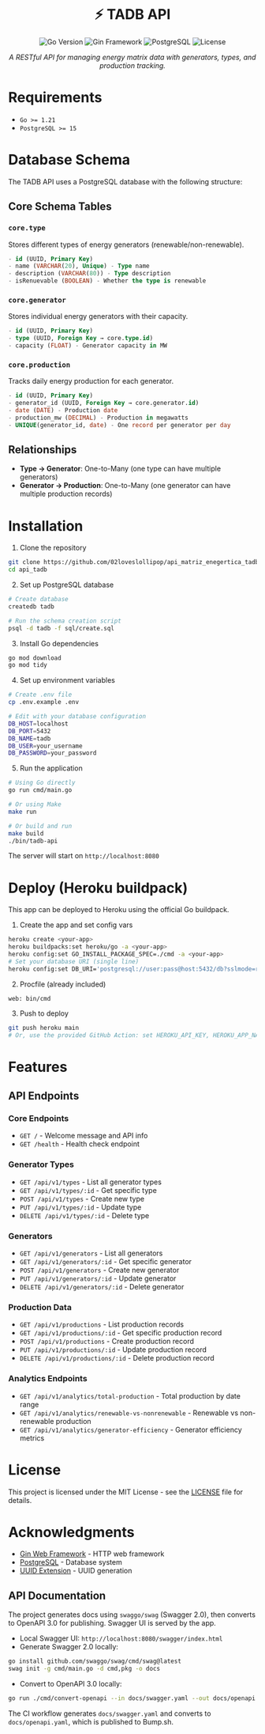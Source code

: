 <div align="center">
  <h1>⚡ TADB API</h1>
  <p>
    <img src="https://img.shields.io/badge/Go-1.21+-00ADD8?style=for-the-badge&logo=go&logoColor=white" alt="Go Version">
    <img src="https://img.shields.io/badge/Gin-1.10.1-00ADD8?style=for-the-badge&logo=go&logoColor=white" alt="Gin Framework">
    <img src="https://img.shields.io/badge/PostgreSQL-15+-336791?style=for-the-badge&logo=postgresql&logoColor=white" alt="PostgreSQL">
    <img src="https://img.shields.io/badge/License-MIT-green?style=for-the-badge" alt="License">
  </p>

  <p><em>A RESTful API for managing energy matrix data with generators, types, and production tracking.</em></p>
</div>

# Requirements

- `Go >= 1.21`
- `PostgreSQL >= 15`

# Database Schema

The TADB API uses a PostgreSQL database with the following structure:

## Core Schema Tables

### `core.type`
Stores different types of energy generators (renewable/non-renewable).
```sql
- id (UUID, Primary Key)
- name (VARCHAR(20), Unique) - Type name
- description (VARCHAR(80)) - Type description  
- isRenuevable (BOOLEAN) - Whether the type is renewable
```

### `core.generator`
Stores individual energy generators with their capacity.
```sql
- id (UUID, Primary Key)
- type (UUID, Foreign Key → core.type.id)
- capacity (FLOAT) - Generator capacity in MW
```

### `core.production` 
Tracks daily energy production for each generator.
```sql
- id (UUID, Primary Key)
- generator_id (UUID, Foreign Key → core.generator.id)
- date (DATE) - Production date
- production_mw (DECIMAL) - Production in megawatts
- UNIQUE(generator_id, date) - One record per generator per day
```

## Relationships
- **Type → Generator**: One-to-Many (one type can have multiple generators)
- **Generator → Production**: One-to-Many (one generator can have multiple production records)

# Installation

1. Clone the repository
```bash
git clone https://github.com/02loveslollipop/api_matriz_enegertica_tadb.git
cd api_tadb
```

2. Set up PostgreSQL database
```bash
# Create database
createdb tadb

# Run the schema creation script
psql -d tadb -f sql/create.sql
```

3. Install Go dependencies
```bash
go mod download
go mod tidy
```

4. Set up environment variables
```bash
# Create .env file
cp .env.example .env

# Edit with your database configuration
DB_HOST=localhost
DB_PORT=5432
DB_NAME=tadb
DB_USER=your_username
DB_PASSWORD=your_password
```

5. Run the application
```bash
# Using Go directly
go run cmd/main.go

# Or using Make
make run

# Or build and run
make build
./bin/tadb-api
```

The server will start on `http://localhost:8080`

# Deploy (Heroku buildpack)

This app can be deployed to Heroku using the official Go buildpack.

1) Create the app and set config vars

```bash
heroku create <your-app>
heroku buildpacks:set heroku/go -a <your-app>
heroku config:set GO_INSTALL_PACKAGE_SPEC=./cmd -a <your-app>
# Set your database URI (single line)
heroku config:set DB_URI='postgresql://user:pass@host:5432/db?sslmode=require' -a <your-app>
```

2) Procfile (already included)

```
web: bin/cmd
```

3) Push to deploy

```bash
git push heroku main
# Or, use the provided GitHub Action: set HEROKU_API_KEY, HEROKU_APP_NAME, HEROKU_EMAIL secrets
```

# Features

## API Endpoints

### Core Endpoints
- `GET /` - Welcome message and API info
- `GET /health` - Health check endpoint

### Generator Types
- `GET /api/v1/types` - List all generator types
- `GET /api/v1/types/:id` - Get specific type
- `POST /api/v1/types` - Create new type
- `PUT /api/v1/types/:id` - Update type
- `DELETE /api/v1/types/:id` - Delete type

### Generators
- `GET /api/v1/generators` - List all generators
- `GET /api/v1/generators/:id` - Get specific generator
- `POST /api/v1/generators` - Create new generator
- `PUT /api/v1/generators/:id` - Update generator
- `DELETE /api/v1/generators/:id` - Delete generator

### Production Data
- `GET /api/v1/productions` - List production records
- `GET /api/v1/productions/:id` - Get specific production record
- `POST /api/v1/productions` - Create production record
- `PUT /api/v1/productions/:id` - Update production record
- `DELETE /api/v1/productions/:id` - Delete production record

### Analytics Endpoints
- `GET /api/v1/analytics/total-production` - Total production by date range
- `GET /api/v1/analytics/renewable-vs-nonrenewable` - Renewable vs non-renewable production
- `GET /api/v1/analytics/generator-efficiency` - Generator efficiency metrics

# License

This project is licensed under the MIT License - see the [LICENSE](LICENSE) file for details.

# Acknowledgments

- [Gin Web Framework](https://github.com/gin-gonic/gin) - HTTP web framework
- [PostgreSQL](https://www.postgresql.org/) - Database system
- [UUID Extension](https://www.postgresql.org/docs/current/uuid-ossp.html) - UUID generation

## API Documentation

The project generates docs using `swaggo/swag` (Swagger 2.0), then converts to OpenAPI 3.0 for publishing. Swagger UI is served by the app.

- Local Swagger UI: `http://localhost:8080/swagger/index.html`
- Generate Swagger 2.0 locally:

```bash
go install github.com/swaggo/swag/cmd/swag@latest
swag init -g cmd/main.go -d cmd,pkg -o docs
```

- Convert to OpenAPI 3.0 locally:

```bash
go run ./cmd/convert-openapi --in docs/swagger.yaml --out docs/openapi.yaml
```

The CI workflow generates `docs/swagger.yaml` and converts to `docs/openapi.yaml`, which is published to Bump.sh.

<!-- Azure deployment content removed; using Heroku buildpack via GitHub Actions. -->
